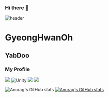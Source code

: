 ### Hi there 👋
![header](https://capsule-render.vercel.app/api?type=waving&color=black&height=300&section=header&text=This%20Is%20Yabidooooo%&fontSize=90&fontAlignY=38&desc=My%20First%20Profile%20!&descAlignY=51&descAlign=62)

# GyeongHwanOh
## YabDoo
### My Profile
<img src="https://img.shields.io/badge/CSharp-239120?style=flat-square&logo=C#&logoColor=white"/>
<img alt="Unity" src ="https://img.shields.io/badge/Unity-FAFAFA.svg?&style=for-the-badge&logo=Unity&logoColor=black"/>
<img src="https://img.shields.io/badge/Github-181717?style=flat-square&logo=Github&logoColor=white"/>
<img src="https://img.shields.io/badge/SourceTree-0052CC?style=flat-square&logo=SourceTree&logoColor=white"/>

![Anurag's GitHub stats](https://github-readme-stats.vercel.app/api?username=yabidooooo&show_icons=true&theme=radical)
[![Anurag's GitHub stats](https://github-readme-stats.vercel.app/api?username=yabidooooo)](https://github.com/anuraghazra/github-readme-stats&count_private=true&include_all_commits)

<!--
**yabidooooo/yabidooooo** is a ✨ _special_ ✨ repository because its `README.md` (this file) appears on your GitHub profile.

Here are some ideas to get you started:

- 🔭 I’m currently working on ...
- 🌱 I’m currently learning ...
- 👯 I’m looking to collaborate on ...
- 🤔 I’m looking for help with ...
- 💬 Ask me about ...
- 📫 How to reach me: ...
- 😄 Pronouns: ...
- ⚡ Fun fact: ...
-->
